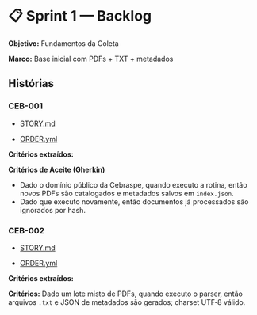 # 📋 Sprint 1 — Backlog

**Objetivo:** Fundamentos da Coleta

**Marco:** Base inicial com PDFs + TXT + metadados

## Histórias

### CEB-001

- [STORY.md](STORIES/CEB-001/STORY.md)

- [ORDER.yml](STORIES/CEB-001/ORDER.yml)

**Critérios extraídos:**

**Critérios de Aceite (Gherkin)**
- Dado o domínio público da Cebraspe, quando executo a rotina, então novos PDFs são catalogados e metadados salvos em `index.json`.
- Dado que executo novamente, então documentos já processados são ignorados por hash.


### CEB-002

- [STORY.md](STORIES/CEB-002/STORY.md)

- [ORDER.yml](STORIES/CEB-002/ORDER.yml)

**Critérios extraídos:**

**Critérios:** Dado um lote misto de PDFs, quando executo o parser, então arquivos `.txt` e JSON de metadados são gerados; charset UTF‑8 válido.

